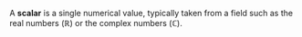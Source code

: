 A **scalar** is a single numerical value, typically taken from a field such as the real numbers ($\mathbb{R}$) or the complex numbers ($\mathbb{C}$).